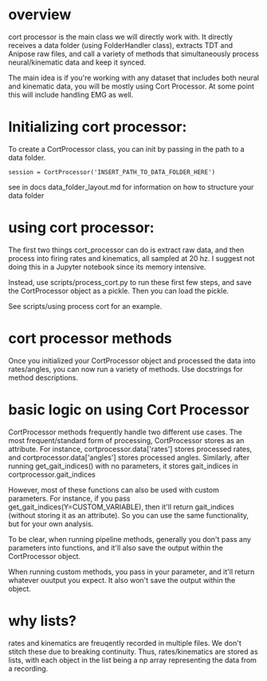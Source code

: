 # overview

cort processor is the main class we will directly work with. It directly receives a data folder (using FolderHandler class), extracts TDT and Anipose raw files, and call a variety of methods that simultaneously process neural/kinematic data and keep it synced.

The main idea is if you're working with any dataset that includes both neural and kinematic data, you will be mostly using Cort Processor. At some point this will include handling EMG as well.

# Initializing cort processor:

To create a CortProcessor class, you can init by passing in the path to a data folder.

```session = CortProcessor('INSERT_PATH_TO_DATA_FOLDER_HERE')```

see in docs data_folder_layout.md for information on how to structure your data folder

# using cort processor:

The first two things cort_processor can do is extract raw data, and then process into firing rates and kinematics, all sampled at 20 hz. I suggest not doing this in a Jupyter notebook since its memory intensive. 

Instead, use scripts/process_cort.py to run these first few steps, and save the CortProcessor object as a pickle. Then you can load the pickle.

See scripts/using process cort for an example.

# cort processor methods

Once you initialized your CortProcessor object and processed the data into rates/angles, you can now run a variety of methods. Use docstrings for method descriptions. 

# basic logic on using Cort Processor

CortProcessor methods frequently handle two different use cases. The most frequent/standard form of processing, CortProcessor stores as an attribute. For instance, cortprocessor.data['rates'] stores processed rates, and cortprocessor.data['angles'] stores processed angles. Similarly, after running get_gait_indices() with no parameters, it stores gait_indices in cortprocessor.gait_indices
 
However, most of these functions can also be used with custom parameters. For instance, if you pass get_gait_indices(Y=CUSTOM_VARIABLE), then it'll return gait_indices (without storing it as an attribute). So you can use the same functionality, but for your own analysis.

To be clear, when running pipeline methods, generally you don't pass any parameters into functions, and it'll also save the output within the CortProcessor object. 

When running custom methods, you pass in your parameter, and it'll return whatever ouutput you expect. It also won't save the output within the object.

# why lists?

rates and kinematics are freuqently recorded in multiple files. We don't stitch these due to breaking continuity. Thus, rates/kinematics are stored as lists, with each object in the list being a np array representing the data from a recording.
